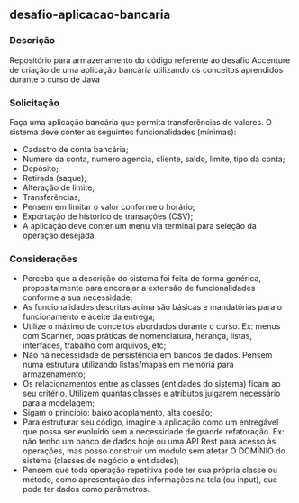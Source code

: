 ## desafio-aplicacao-bancaria
### Descrição
Repositório para armazenamento do código referente ao desafio Accenture de criação de uma aplicação bancária utilizando os conceitos aprendidos durante o curso de Java



### Solicitação
Faça uma aplicação bancária que permita transferências de valores. O sistema deve conter as seguintes funcionalidades (mínimas):

- Cadastro de conta bancária;
- Numero da conta, numero agencia, cliente, saldo, limite, tipo da conta;
- Depósito;
- Retirada (saque);
- Alteração de limite;
- Transferências;
- Pensem em limitar o valor conforme o horário;
- Exportação de histórico de transações (CSV);
- A aplicação deve conter um menu via terminal para seleção da operação desejada.

### Considerações
- Perceba que a descrição do sistema foi feita de forma genérica, propositalmente para encorajar a extensão de funcionalidades conforme a sua necessidade;
- As funcionalidades descritas acima são básicas e mandatórias para o funcionamento e aceite da entrega;
- Utilize o máximo de conceitos abordados durante o curso. Ex: menus com Scanner, boas práticas de nomenclatura, herança, listas, interfaces, trabalho com arquivos, etc;
- Não há necessidade de persistência em bancos de dados. Pensem numa estrutura utilizando listas/mapas em memória para armazenamento;
- Os relacionamentos entre as classes (entidades do sistema) ficam ao seu critério. Utilizem quantas classes e atributos julgarem necessário para a modelagem;
- Sigam o princípio: baixo acoplamento, alta coesão;
- Para estruturar seu código, imagine a aplicação como um entregável que possa ser evoluído sem a necessidade de grande refatoração. Ex: não tenho um banco de dados hoje ou uma API Rest para acesso às operações, mas posso construir um módulo sem afetar O DOMÍNIO do sistema (classes de negócio e entidades);
- Pensem que toda operação repetitiva pode ter sua própria classe ou método, como apresentação das informações na tela (ou input), que pode ter dados como parâmetros.
